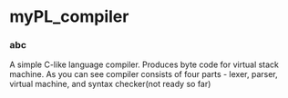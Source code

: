 # myPL_compiler
### abc
A simple C-like language compiler. Produces byte code for virtual stack machine. As you can see compiler consists of four parts - lexer, parser, virtual machine, and syntax checker(not ready so far)
